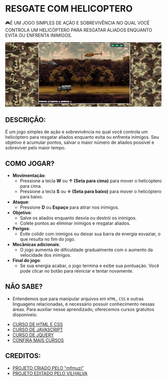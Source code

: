 # RESGATE COM HELICOPTERO
🎮É UM JOGO SIMPLES DE AÇÃO E SOBREVIVÊNCIA NO QUAL VOCÊ CONTROLA UM HELICÓPTERO PARA RESGATAR ALIADOS ENQUANTO EVITA OU ENFRENTA INIMIGOS.

<img src="FOTO.png" align="center" width="500"> <br>

## DESCRIÇÃO:
É um jogo simples de ação e sobrevivência no qual você controla um helicóptero para resgatar aliados enquanto evita ou enfrenta inimigos. Seu objetivo é acumular pontos, salvar o maior número de aliados possível e sobreviver pelo maior tempo.

## COMO JOGAR?
- **Movimentação**:
  - Pressione a tecla **W** ou **↑ (Seta para cima)** para mover o helicóptero para cima.
  - Pressione a tecla **S** ou **↓ (Seta para baixo)** para mover o helicóptero para baixo.
- **Ataque**:
  - Pressione **D** ou **Espaço** para atirar nos inimigos.
- **Objetivo**:
  - Salve os aliados enquanto desvia ou destrói os inimigos.
  - Colete pontos ao eliminar inimigos e resgatar aliados.
- **Perigos**:
  - Evite colidir com inimigos ou deixar sua barra de energia esvaziar, o que resulta no fim do jogo.
- **Mecânicas adicionais**:
  - O jogo aumenta de dificuldade gradualmente com o aumento da velocidade dos inimigos.
- **Final do jogo**:
  - Se sua energia acabar, o jogo termina e exibe sua pontuação. Você pode clicar no botão para reiniciar e tentar novamente.

## NÃO SABE?
- Entendemos que para manipular arquivos em `HTML`, `CSS` e outras linguagens relacionadas, é necessário possuir conhecimento nessas áreas. Para auxiliar nesse aprendizado, oferecemos cursos gratuitos disponíveis:
* [CURSO DE HTML E CSS](https://github.com/VILHALVA/CURSO-DE-HTML-E-CSS)
* [CURSO DE JAVASCRIPT](https://github.com/VILHALVA/CURSO-DE-JAVASCRIPT)
* [CURSO DE JQUERY](https://github.com/VILHALVA/CURSO-DE-JQUERY)
* [CONFIRA MAIS CURSOS](https://github.com/VILHALVA?tab=repositories&q=+topic:CURSO)

## CREDITOS:
- [PROJETO CRIADO PELO "mfmuzi"](https://github.com/mfmuzi/DOOM)
- [PROJETO EDITADO PELO VILHALVA](https://github.com/VILHALVA)
